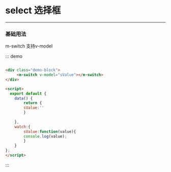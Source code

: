
# select 选择框
----
### 基础用法
m-switch 支持v-model

<div class="demo-block">
 <m-switch v-model="sValue"></m-switch>
<script>
    export default {
        data(){
            return {
                sValue:''
            }
        },
        watch:{
            sValue:function(value){
                console.log(value);
            }
        }
    }
</script>
</div>

::: demo
```html

<div class="demo-block">
     <m-switch v-model="sValue"></m-switch>
</div>

<script>
  export default {
    data() {
        return {
        sValue:''
        }
        
    },
    watch:{
        sValue:function(value){
        console.log(value);
        }
    }
};
</script>
```
:::

